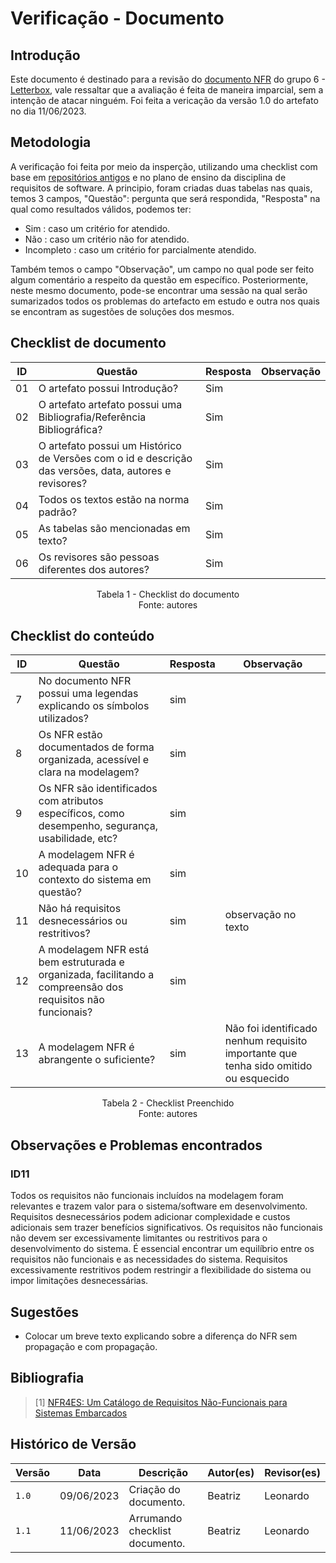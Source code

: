 # Verificação - Documento

## Introdução
Este documento é destinado para a revisão do [documento NFR](https://requisitos-de-software.github.io/2023.1-Letterboxd/Modelagem/NFRFramework/) do grupo 6 - [Letterbox](https://github.com/Requisitos-de-Software/2023.1-Letterboxd), vale ressaltar que a avaliação é feita de maneira imparcial, sem a intenção de atacar ninguém. Foi feita a vericação da versão 1.0 do artefato no dia 11/06/2023.

## Metodologia

A verificação foi feita por meio da insperção, utilizando uma checklist com base em [repositórios antigos](https://github.com/Requisitos-de-Software) e no plano de ensino da disciplina de requisitos de software. A principio, foram criadas duas tabelas nas quais, temos 3 campos, "Questão": pergunta que será respondida, "Resposta" na qual como resultados válidos, podemos ter: 

- Sim : caso um critério for atendido.
- Não : caso um critério não for atendido.
- Incompleto : caso um critério for parcialmente atendido.

Também temos o campo "Observação", um campo no qual pode ser feito algum comentário a respeito da questão em específico. Posteriormente, neste mesmo documento, pode-se encontrar uma sessão na qual serão sumarizados todos os problemas do artefacto em estudo e outra nos quais se encontram as sugestões de soluções dos mesmos.

## Checklist de documento
|ID|Questão|Resposta|Observação|
|-|-------|--------|----------|
|01|O artefato possui Introdução?                                                                                |    Sim    |          |
|02|O artefato artefato possui uma Bibliografia/Referência Bibliográfica?                                        |    Sim    |          |
|03|O artefato possui um Histórico de Versões com o id e descrição das versões, data, autores e revisores?       |    Sim    |          |
|04|Todos os textos estão na norma padrão?                                                                       |    Sim    |          |
|05|As tabelas são mencionadas em texto?                                                                         |    Sim    |          |
|06|Os revisores são pessoas diferentes dos autores?                                                             |    Sim    |          |
<p align="center"> Tabela 1 - Checklist do documento <br> Fonte: autores </p>

## Checklist do conteúdo
|ID|Questão|Resposta|Observação|
|-|-------|--------|----------|
| 7 |No documento NFR possui uma legendas explicando os símbolos utilizados?                                        |   sim     |          |
| 8 |Os NFR estão documentados de forma organizada, acessível e clara na modelagem?                                 |   sim     |          |
| 9 |Os NFR são identificados com atributos específicos, como desempenho, segurança, usabilidade, etc?              |   sim     |          |
| 10 |A modelagem NFR é adequada para o contexto do sistema em questão?                                              |   sim     |          |
| 11 |Não há requisitos desnecessários ou restritivos?                                                               |   sim     |    observação no texto      |
| 12 |A modelagem NFR está bem estruturada e organizada, facilitando a compreensão dos requisitos não funcionais?    |   sim     |          |
| 13 |A modelagem NFR é abrangente o suficiente?                                                                     |   sim     | Não foi identificado nenhum requisito importante que tenha sido omitido ou esquecido

<p align="center"> Tabela 2 - Checklist Preenchido <br> Fonte: autores </p>

## Observações e Problemas encontrados

### ID11
Todos os requisitos não funcionais incluídos na modelagem foram relevantes e trazem valor para o sistema/software em desenvolvimento. Requisitos desnecessários podem adicionar complexidade e custos adicionais sem trazer benefícios significativos. Os requisitos não funcionais não devem ser excessivamente limitantes ou restritivos para o desenvolvimento do sistema. É essencial encontrar um equilíbrio entre os requisitos não funcionais e as necessidades do sistema. Requisitos excessivamente restritivos podem restringir a flexibilidade do sistema ou impor limitações desnecessárias.

## Sugestões

- Colocar um breve texto explicando sobre a diferença do NFR sem propagação e com propagação.

## Bibliografia
> [1] [NFR4ES: Um Catálogo de Requisitos Não-Funcionais para Sistemas Embarcados](https://aprender3.unb.br/pluginfile.php/2523130/mod_resource/content/2/DISSERTA%C3%87%C3%83O%20Reinaldo%20Ant%C3%B4nio%20da%20Silva.pdf)

## Histórico de Versão

| Versão | Data          | Descrição                          | Autor(es)     |  Revisor(es)       |
| ------ | ------------- | ---------------------------------- | ------------- | ------------------ |
| `1.0`  | 09/06/2023    | Criação do documento.              |  Beatriz      | Leonardo |
| `1.1`  | 11/06/2023    | Arrumando checklist documento.     |  Beatriz      | Leonardo |

